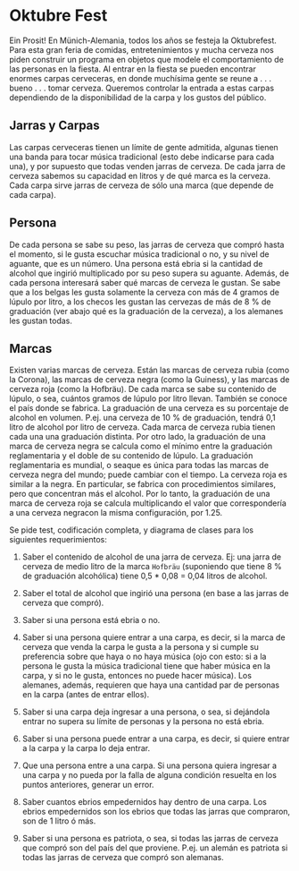 # Oktubre Fest

Ein Prosit! En Münich-Alemania, todos los años se festeja la Oktubrefest. Para esta gran feria de comidas, entretenimientos y mucha cerveza nos piden construir un programa en objetos que modele el comportamiento de las personas en la fiesta.
 Al entrar en la fiesta se pueden encontrar enormes carpas cerveceras, en donde muchísima gente se reune a . . . bueno . . . tomar cerveza.
  Queremos controlar la entrada a estas carpas dependiendo de la disponibilidad de la carpa y los gustos del público.

## Jarras y Carpas
Las carpas cerveceras tienen un límite de gente admitida, algunas tienen una banda para tocar música tradicional (esto debe indicarse para cada una),
 y por supuesto que todas venden jarras de cerveza. De cada jarra de cerveza sabemos su capacidad en litros y de qué marca es la cerveza.
  Cada carpa sirve jarras de cerveza de sólo una marca (que depende de cada carpa).

## Persona
De cada persona se sabe su peso, las jarras de cerveza que compró hasta el momento, si le gusta escuchar música tradicional o no, y su nivel de aguante, que es un número.
 Una persona está ebria si la cantidad de alcohol que ingirió multiplicado por su peso supera su aguante. Además, de cada persona interesará saber qué marcas de cerveza le gustan.
  Se sabe que a los belgas les gusta solamente la cerveza con más de 4 gramos de lúpulo por litro,
  a los checos les gustan las cervezas de más de 8 % de graduación (ver abajo qué es la graduación de la cerveza), a los alemanes les gustan todas.

## Marcas
Existen varias marcas de cerveza. Están las marcas de cerveza rubia (como la Corona), las marcas de cerveza negra (como la Guiness), y las marcas de cerveza roja (como la Hofbräu). De cada marca se sabe su contenido de lúpulo, o sea, cuántos gramos de lúpulo por litro llevan. También se conoce el país donde se fabrica.
La graduación de una cerveza es su porcentaje de alcohol en volumen. P.ej. una cerveza de 10 % de graduación, tendrá 0,1 litro de alcohol por litro de cerveza. Cada marca de cerveza rubia tienen cada una una graduación distinta. Por otro lado, la graduación de una marca de cerveza negra se calcula como el mínimo entre la graduación reglamentaria y el doble de su contenido de lúpulo. La graduación reglamentaria es mundial, o seaque es única para todas las marcas de cerveza negra del mundo; puede cambiar con el tiempo. La cerveza roja es similar a la negra. En particular, se fabrica con procedimientos
similares, pero que concentran más el alcohol. Por lo tanto, la graduación de una marca de cerveza roja se calcula multiplicando el valor que correspondería a una cerveza negracon la misma configuración, por 1.25.

Se pide test, codificación completa, y diagrama de clases para los siguientes requerimientos:

1. Saber el contenido de alcohol de una jarra de cerveza. Ej: una jarra de cerveza de medio litro de la marca `Hofbräu` (suponiendo que tiene 8 % de graduación alcohólica) tiene 0,5 * 0,08 = 0,04 litros de alcohol.

2. Saber el total de alcohol que ingirió una persona (en base a las jarras de cerveza que compró).

3. Saber si una persona está ebria o no.

4. Saber si una persona quiere entrar a una carpa, es decir, si la marca de cerveza que venda la carpa le gusta a la persona y si cumple su preferencia sobre que haya o no haya música (ojo con esto: si a la persona le gusta la música tradicional tiene que haber música en la carpa, y si no le gusta, entonces no puede hacer música). Los alemanes, además, requieren que haya una cantidad par de personas en la carpa (antes de entrar ellos).

5. Saber si una carpa deja ingresar a una persona, o sea, si dejándola entrar no supera su límite de personas y la persona no está ebria.

6. Saber si una persona puede entrar a una carpa, es decir, si quiere entrar a la carpa y la carpa lo deja entrar.

7. Que una persona entre a una carpa. Si una persona quiera ingresar a una carpa y no pueda por la falla de alguna condición resuelta en los puntos anteriores, generar un error.

8. Saber cuantos ebrios empedernidos hay dentro de una carpa. Los ebrios empedernidos son los ebrios que todas las jarras que compraron, son de 1 litro ó más.

9. Saber si una persona es patriota, o sea, si todas las jarras de cerveza que compró son del país del que proviene. P.ej. un alemán es patriota si todas las jarras de cerveza que compró son alemanas.

